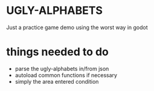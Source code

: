 # UGLY-ALPHABETS
Just a practice game demo using the worst way in godot


# things needed to do
- parse the ugly-alphabets in/from json
- autoload common functions if necessary
- simply the area entered condition
